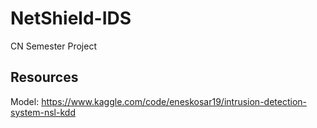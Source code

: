 # NetShield-IDS
CN Semester Project  

## Resources
Model: https://www.kaggle.com/code/eneskosar19/intrusion-detection-system-nsl-kdd
